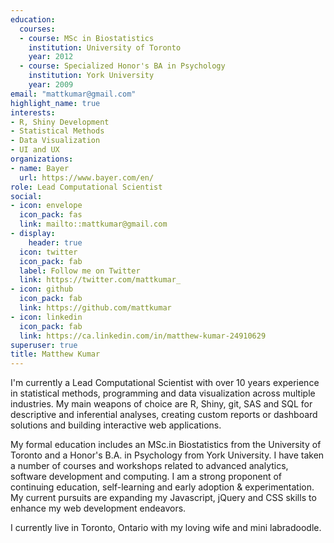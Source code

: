```yaml
---
education:
  courses:
  - course: MSc in Biostatistics
    institution: University of Toronto
    year: 2012
  - course: Specialized Honor's BA in Psychology
    institution: York University
    year: 2009
email: "mattkumar@gmail.com"
highlight_name: true
interests:
- R, Shiny Development
- Statistical Methods
- Data Visualization
- UI and UX
organizations:
- name: Bayer
  url: https://www.bayer.com/en/
role: Lead Computational Scientist
social:
- icon: envelope
  icon_pack: fas
  link: mailto::mattkumar@gmail.com
- display:
    header: true
  icon: twitter
  icon_pack: fab
  label: Follow me on Twitter
  link: https://twitter.com/mattkumar_
- icon: github
  icon_pack: fab
  link: https://github.com/mattkumar
- icon: linkedin
  icon_pack: fab
  link: https://ca.linkedin.com/in/matthew-kumar-24910629
superuser: true
title: Matthew Kumar
---
```


I'm currently a Lead Computational Scientist with over 10 years experience in statistical methods, programming and data visualization across multiple industries. My main weapons of choice are R, Shiny, git, SAS and SQL for descriptive and inferential analyses, creating custom reports or dashboard solutions and building interactive web applications.

My formal education includes an MSc.in Biostatistics from the University of Toronto and a Honor's B.A. in Psychology from York University. I have taken a number of courses and workshops related to advanced analytics, software development and computing. I am a strong proponent of continuing education, self-learning and early adoption & experimentation. My current pursuits are expanding my Javascript, jQuery and CSS skills to enhance my web development endeavors.

I currently live in Toronto, Ontario with my loving wife and mini labradoodle.

